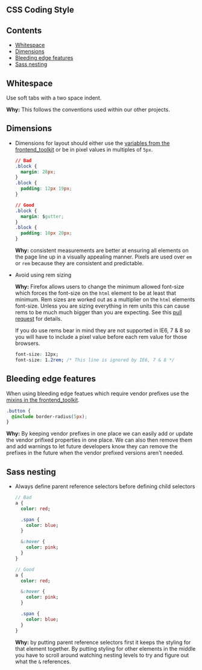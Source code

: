 ## CSS Coding Style

## Contents

* [Whitespace](#whitespace)
* [Dimensions](#dimensions)
* [Bleeding edge features](#bleeding-edge-features)
* [Sass nesting](#sass-nesting)

## Whitespace

Use soft tabs with a two space indent.

**Why:** This follows the conventions used within our other projects.

## Dimensions

* Dimensions for layout should either use the [variables from the
  frontend_toolkit][measurements.scss] or be in pixel values in multiples of `5px`.

  [measurements.scss]: https://github.com/alphagov/govuk_frontend_toolkit/blob/master/stylesheets/_measurements.scss

  ```css
  // Bad
  .block {
    margin: 28px;
  }
  .block {
    padding: 12px 19px;
  }

  // Good
  .block {
    margin: $gutter;
  }
  .block {
    padding: 10px 20px;
  }
  ```

  **Why:** consistent measurements are better at ensuring all elements on the
  page line up in a visually appealing manner. Pixels are used over `em` or `rem`
  because they are consistent and predictable.

* Avoid using rem sizing

  **Why:** Firefox allows users to change the minimum allowed font-size which
  forces the font-size on the `html` element to be at least that minimum. Rem
  sizes are worked out as a multiplier on the `html` elements font-size. Unless
  you are sizing everything in rem units this can cause rems to be much much
  bigger than you are expecting. See this [pull
  request](https://github.com/alphagov/frontend/pull/385) for details.

  If you do use rems bear in mind they are not supported in IE6, 7 & 8 so you
  will have to include a pixel value before each rem value for those browsers.

  ```css
  font-size: 12px;
  font-size: 1.2rem; /* This line is ignored by IE6, 7 & 8 */
  ```


## Bleeding edge features

When using bleeding edge featues which require vendor prefixes use the [mixins
in the frontend_toolkit][css3.scss].

[css3.scss]: https://github.com/alphagov/govuk_frontend_toolkit/blob/master/stylesheets/_css3.scss

```css
.button {
  @include border-radius(5px);
}
```

**Why:** By keeping vendor prefixes in one place we can easily add or update
the vendor prifixed properties in one place. We can also then remove them and
add warnings to let future developers know they can remove the prefixes in the
future when the vendor prefixed versions aren't needed.

## Sass nesting

* Always define parent reference selectors before defining child selectors

  ```sass
  // Bad
  a {
    color: red;

    .span {
      color: blue;
    }

    &:hover {
      color: pink;
    }
  }

  // Good
  a {
    color: red;

    &:hover {
      color: pink;
    }

    .span {
      color: blue;
    }
  }
  ```

  **Why:** by putting parent reference selectors first it keeps the styling for
  that element together. By putting styling for other elements in the middle you
  have to scroll around watching nesting levels to try and figure out what the
  `&` references.

